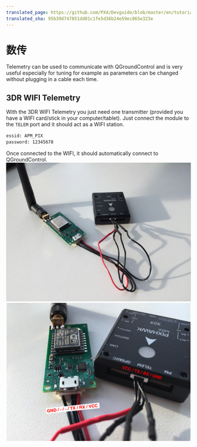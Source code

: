 ```yaml
---
translated_page: https://github.com/PX4/Devguide/blob/master/en/tutorials/telemetry.md
translated_sha: 95b39d747851dd01c1fe5d36b24e59ec865e323e
---
```


# 数传
Telemetry can be used to communicate with QGroundControl and is very useful especially for tuning for example as parameters can be changed without plugging in a cable each time.

## 3DR WIFI Telemetry
With the 3DR WIFI Telemetry you just need one transmitter (provided you have a WIFI card/stick in your computer/tablet). Just connect the module to the ```TELEM``` port and it should act as a WIFI station.
```sh
essid: APM_PIX
password: 12345678
```
Once connected to the WIFI, it should automatically connect to QGroundControl.
![](../../assets/hardware/3dr_wifi_1.JPG)
![](../../assets/hardware/3dr_wifi_2.png)
